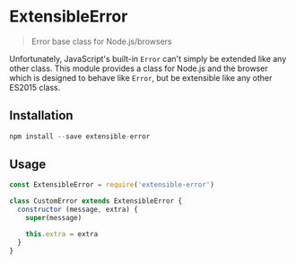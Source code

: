 # ExtensibleError

> Error base class for Node.js/browsers

Unfortunately, JavaScript's built-in `Error` can't simply be extended like any other class. This module provides a class for Node.js and the browser which is designed to behave like `Error`, but be extensible like any other ES2015 class.

## Installation

``` js
npm install --save extensible-error
```

## Usage

``` js
const ExtensibleError = require('extensible-error')

class CustomError extends ExtensibleError {
  constructor (message, extra) {
    super(message)

    this.extra = extra
  }
}
```

